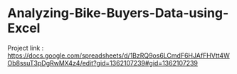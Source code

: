 # Analyzing-Bike-Buyers-Data-using-Excel

Project link : https://docs.google.com/spreadsheets/d/1BzRQ9os6LCmdF6HJAfFHVtt4WOb8ssuT3pDgRwMX4z4/edit?gid=1362107239#gid=1362107239
